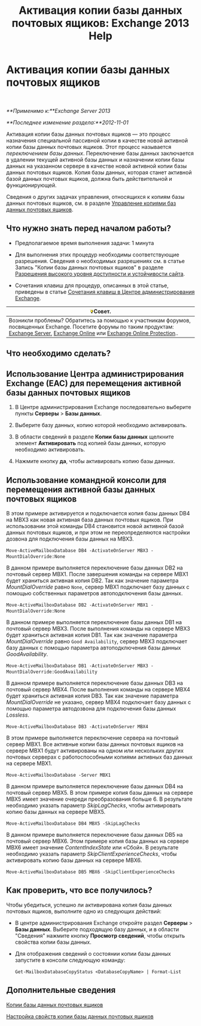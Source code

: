 ﻿---
title: 'Активация копии базы данных почтовых ящиков: Exchange 2013 Help'
TOCTitle: Активация копии базы данных почтовых ящиков
ms:assetid: d948269b-c902-4d8d-8c2b-269473359baa
ms:mtpsurl: https://technet.microsoft.com/ru-ru/library/Ee364750(v=EXCHG.150)
ms:contentKeyID: 50489317
ms.date: 05/22/2018
mtps_version: v=EXCHG.150
ms.translationtype: MT
---

# Активация копии базы данных почтовых ящиков

 

_**Применимо к:**Exchange Server 2013_

_**Последнее изменение раздела:**2012-11-01_

Активация копии базы данных почтовых ящиков — это процесс назначения специальной пассивной копии в качестве новой активной копии базы данных почтовых ящиков. Этот процесс называется *переключением базы данных*. Переключение базы данных заключается в удалении текущей активной базы данных и назначении копии базы данных на указанном сервере в качестве новой активной копии базы данных почтовых ящиков. Копия базы данных, которая станет активной базой данных почтовых ящиков, должна быть действительной и функционирующей.

Сведения о других задачах управления, относящихся к копиям базы данных почтовых ящиков, см. в разделе [Управление копиями баз данных почтовых ящиков](managing-mailbox-database-copies-exchange-2013-help.md).

## Что нужно знать перед началом работы?

  - Предполагаемое время выполнения задачи: 1 минута

  - Для выполнения этих процедур необходимы соответствующие разрешения. Сведения о необходимых разрешениях см. в статье Запись "Копии базы данных почтовых ящиков" в разделе [Разрешения высокого уровня доступности и устойчивости сайта](high-availability-and-site-resilience-permissions-exchange-2013-help.md).

  - Сочетания клавиш для процедур, описанных в этой статье, приведены в статье [Сочетания клавиш в Центре администрирования Exchange](keyboard-shortcuts-in-the-exchange-admin-center-exchange-online-protection-help.md).

<table>
<thead>
<tr class="header">
<th><img src="images/Bb124558.tip(EXCHG.150).gif" title="Совет" alt="Совет" />Совет.</th>
</tr>
</thead>
<tbody>
<tr class="odd">
<td>Возникли проблемы? Обратитесь за помощью к участникам форумов, посвященных Exchange. Посетите форумы по таким продуктам: <a href="https://go.microsoft.com/fwlink/p/?linkid=60612">Exchange Server</a>, <a href="https://go.microsoft.com/fwlink/p/?linkid=267542">Exchange Online</a> или <a href="https://go.microsoft.com/fwlink/p/?linkid=285351">Exchange Online Protection</a>..</td>
</tr>
</tbody>
</table>


## Что необходимо сделать?

## Использование Центра администрирования Exchange (EAC) для перемещения активной базы данных почтовых ящиков

1.  В Центре администрирования Exchange последовательно выберите пункты **Серверы** \> **Базы данных**.

2.  Выберите базу данных, копию которой необходимо активировать.

3.  В области сведений в разделе **Копии базы данных** щелкните элемент **Активировать** под копией базы данных, которую необходимо активировать.

4.  Нажмите кнопку **да**, чтобы активировать копию базы данных.

## Использование командной консоли для перемещения активной базы данных почтовых ящиков

В этом примере активируется и подключается копия базы данных DB4 на MBX3 как новая активная база данных почтовых ящиков. При использовании этой команды DB4 становится новой активной базой данных почтовых ящиков, и при этом не переопределяются настройки дозвона для подключения базы данных на MBX3.

    Move-ActiveMailboxDatabase DB4 -ActivateOnServer MBX3 -MountDialOverride:None

В данном примере выполняется переключение базы данных DB2 на почтовый сервер MBX1. После завершения команды на сервере MBX1 будет храниться активная копия DB2. Так как значение параметра *MountDialOverride* равно `None`, сервер MBX1 подключает базу данных с помощью собственных параметров автоподключения базы данных.

    Move-ActiveMailboxDatabase DB2 -ActivateOnServer MBX1 -MountDialOverride:None

В данном примере выполняется переключение базы данных DB1 на почтовый сервер MBX3. После выполнения команды на сервере MBX3 будет храниться активная копия DB1. Так как значение параметра *MountDialOverride* равно `Good Availability`, сервер MBX3 подключает базу данных с помощью параметра автоподключения базы данных *GoodAvailability*.

    Move-ActiveMailboxDatabase DB1 -ActivateOnServer MBX3 -MountDialOverride:GoodAvailability

В данном примере выполняется переключение базы данных DB3 на почтовый сервер MBX4. После выполнения команды на сервере MBX4 будет храниться активная копия DB3. Так как значение параметра *MountDialOverride* не указано, сервер MBX4 подключает базу данных с помощью параметра автодозвона для подключения базы данных *Lossless*.

    Move-ActiveMailboxDatabase DB3 -ActivateOnServer MBX4

В этом примере выполняется переключение сервера на почтовый сервер MBX1. Все активные копии базы данных почтовых ящиков на сервере MBX1 будут активированы на одном или нескольких других почтовых серверах с работоспособными копиями активных баз данных на сервере MBX1.

    Move-ActiveMailboxDatabase -Server MBX1

В данном примере выполняется переключение базы данных DB4 на почтовый сервер MBX5. В этом примере копия базы данных на сервере MBX5 имеет значение очереди преобразования больше 6. В результате необходимо указать параметр *SkipLagChecks*, чтобы активировать копию базы данных на сервере MBX5.

    Move-ActiveMailboxDatabase DB4 MBX5 -SkipLagChecks

В данном примере выполняется переключение базы данных DB5 на почтовый сервер MBX6. Этом примере копия базы данных на сервере MBX6 имеет значение *ContentIndexState* или «Сбой». В результате необходимо указать параметр *SkipClientExperienceChecks*, чтобы активировать копию базы данных на сервере MBX6.

    Move-ActiveMailboxDatabase DB5 MBX6 -SkipClientExperienceChecks

## Как проверить, что все получилось?

Чтобы убедиться, успешно ли активирована копия базы данных почтовых ящиков, выполните одно из следующих действий:

  - В центре администрирования Exchange откройте раздел **Серверы** \> **Базы данных**. Выберите подходящую базу данных, и в области "Сведения" нажмите кнопку **Просмотр сведений**, чтобы открыть свойства копии базы данных.

  - Для отображения сведений о состоянии копии базы данных запустите в консоли следующую команду:
    
        Get-MailboxDatabaseCopyStatus <DatabaseCopyName> | Format-List

## Дополнительные сведения

[Копии базы данных почтовых ящиков](mailbox-database-copies-exchange-2013-help.md)

[Настройка свойств копии базы данных почтовых ящиков](configure-mailbox-database-copy-properties-exchange-2013-help.md)

